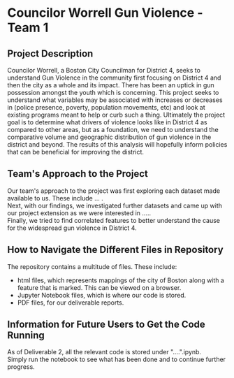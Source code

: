 # Councilor Worrell Gun Violence - Team 1 <br>

## Project Description <br>
Councilor Worrell, a Boston City Councilman for District 4, seeks to understand Gun Violence in the community first focusing on District 4 and then the city as a whole and its impact. There has been an uptick in gun possession amongst the youth which is concerning. This project seeks to understand what variables may be associated with increases or decreases in (police presence, poverty, population movements, etc) and look at existing programs meant to help or curb such a thing. Ultimately the project goal is to determine what drivers of violence looks like in District 4 as compared to other areas, but as a foundation, we need to understand the comparative volume and geographic distribution of gun violence in the district and beyond. The results of this analysis will hopefully inform policies that can be beneficial for improving the district. 

## Team's Approach to the Project <br> 
Our team's approach to the project was first exploring each dataset made available to us. These include ... . <br>
Next, with our findings, we investigated further datasets and came up with our project extension as we were interested in ..... <br>
Finally, we tried to find correlated features to better understand the cause for the widespread gun violence in District 4.

## How to Navigate the Different Files in Repository <br> 
The repository contains a multitude of files. These include:
* html files, which represents mappings of the city of Boston along with a feature that is marked. This can be viewed on a browser.
* Jupyter Notebook files, which is where our code is stored.
* PDF files, for our deliverable reports.

## Information for Future Users to Get the Code Running <br> 
As of Deliverable 2, all the relevant code is stored under "....".ipynb. <br>
Simply run the notebook to see what has been done and to continue further progress.
